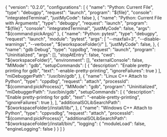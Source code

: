 {
    "version": "0.2.0",
    "configurations": [
        {
            "name": "Python: Current File",
            "type": "debugpy",
            "request": "launch",
            "program": "${file}",
            "console": "integratedTerminal",
            "justMyCode": false
        },
        {
            "name": "Python: Current File with Arguments",
            "type": "debugpy",
            "request": "launch",
            "program": "${file}",
            "console": "integratedTerminal",
            "justMyCode": false,
            "args": "${command:pickArgs}"
        },
        {
            "name": "Python: pytest",
            "type": "debugpy",
            "request": "launch",
            "module": "pytest",
            "args": [
                "--maxfail=3",
                "--disable-warnings",
                "--verbose",
                "${workspaceFolder}/"
            ],
            "justMyCode": false,
        },
        {
            "name": "gdb Debug",
            "type": "cppdbg",
            "request": "launch",
            "program": "Uninitialized",
            "args": [],
            "stopAtEntry": false,
            "cwd": "${workspaceFolder}",
            "environment": [],
            "externalConsole": false,
            "MIMode": "gdb",
            "setupCommands": [
                {
                "description": "Enable pretty-printing for gdb",
                "text": "-enable-pretty-printing",
                "ignoreFailures": true
                }
            ],
            "miDebuggerPath": "/usr/bin/gdb",
        },
        {
            "name": "Linux C++ Attach to Python",
            "type": "cppdbg",
            "request": "attach",
            "processId": "${command:pickProcess}",
            "MIMode": "gdb",
            "program": "Uninitialized",
            "miDebuggerPath": "/usr/bin/gdb",
            "setupCommands": [
              {
                "description": "Enable pretty-printing for gdb",
                "text": "-enable-pretty-printing",
                "ignoreFailures": true
              },
            ],
            "additionalSOLibSearchPath": "${workspaceFolder}/install/lib/",
        },
        {
            "name": "Windows C++ Attach to Python",
            "type": "cppvsdbg",
            "request": "attach",
            "processId": "${command:pickProcess}",
            "additionalSOLibSearchPath": "${workspaceFolder}/install/bin/",
            "logging": {
                "moduleLoad": false,
                "engineLogging": false
            }
        }
    ]
}